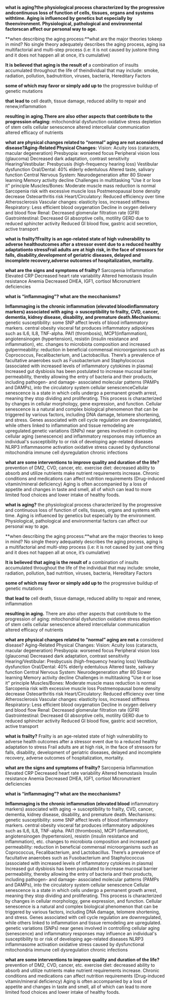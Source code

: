 **what is aging?the physiological process characterized by the progressive andcontinuous loss of function of cells, tissues, organs and systems withtime. Aging is influenced by genetics but especially by theenvironment. Physiological, pathological and environmental factorscan affect our personal way to age.**

**when describing the aging process:**what are the major theories tokeep in mind?
No single theory adequately describes the aging process, aging isa multifactorial and multi-step process (i.e: it is not caused by justone thing and it does not happen all at once, it’s cumulative)

**It is believed that aging is the result of**
a combination of insults accumulated throughout the life of theindividual that may include: smoke, radiation, pollution, badnutrition, viruses, bacteria, Hereditary Factors

**some of which may favor or simply add up to**
the progressive buildup of genetic mutations

**that lead to**
cell death, tissue damage, reduced ability to repair and renew,inflammation

**resulting in aging.There are also other aspects that contribute to the progression ofaging:**
mitochondrial dysfunction oxidative stress depletion of stem cells cellular senescence altered intercellular communication altered efficacy of nutrients

**what are physical changes related to “normal” aging are not aconsidered disease?Aging-Related Physical Changes:**
Vision: Acuity loss (cataracts, macular degeneration) Presbyopia: worsened focus Peripheral vision loss (glaucoma) Decreased dark adaptation, contrast sensitivity Hearing/Vestibular: Presbycusis (high-frequency hearing loss) Vestibular dysfunction Oral/Dental: 40% elderly edentulous Altered taste, salivary function Central Nervous System: Neurodegeneration after 80 Slower learning Memory activity decline Challenges in multitasking "Use it or lose it" principle Muscles/Bones: Moderate muscle mass reduction is normal Sarcopenia risk with excessive muscle loss Postmenopausal bone density decrease Osteoarthritis risk Heart/Circulatory: Reduced efficiency over time Atherosclerosis Vascular changes: elasticity loss, increased stiffness Respiratory: Less efficient blood oxygenation Decline in oxygen delivery and blood flow Renal: Decreased glomerular filtration rate (GFR) Gastrointestinal: Decreased GI absorptive cells, motility GERD due to reduced sphincter activity Reduced GI blood flow, gastric acid secretion, active transport

**what is frailty?Frailty is an age-related state of high vulnerability to adverse healthoutcomes after a stressor event due to a reduced healthy adaptationto stressFrail adults are at high risk, in the face of stressors for falls, disability,development of geriatric diseases, delayed and incomplete recovery,adverse outcomes of hospitalization, mortality.**

**what are the signs and symptoms of frailty?**
Sarcopenia Inflammation Elevated CRP Decreased heart rate variability Altered hemostasis Insulin resistance Anemia Decreased DHEA, IGF1, cortisol Micronutrient deficiencies

**what is “inflammaging”? what are the mecchanisms?**

**Inflammaging is the chronic inflammation (elevated bloodinflammatory markers) associated with aging → susceptibility to frailty, CVD, cancer, dementia, kidney disease, disability, and premature death.Mechanisms:**
genetic susceptibility: some SNP affect levels of blood inflammatory markers. central obesity visceral fat produces inflammatory adipokines such as IL6, IL8, TNF-alpha. PAI1 (thrombosis), MCP1(inflammation), angiotensinogen (hypertension), resistin (insulin resistance and inflammation), etc. changes to microbiota composition and increased gutpermeability: reduction in beneficial commensal microorganisms such as Coprococcus, Fecalibacterium, and Lactobacillus. There’s a prevalence of facultative anaerobes such as Fusobacterium and Staphylococcus (associated with increased levels of inflammatory cytokines in plasma) Increased gut dysbiosis has been postulated to increase mucosal barrier permeability, thereby allowing the entry of bacteria and their products, including pathogen- and damage- associated molecular patterns (PAMPs and DAMPs), into the circulatory system cellular senescenceCellular senescence is a state in which cells undergo a permanent growth arrest, meaning they stop dividing and proliferating. This process is characterized by changes in cellular morphology, gene expression, and function. Cellular senescence is a natural and complex biological phenomenon that can be triggered by various factors, including DNA damage, telomere shortening, and stress. Genes associated with cell cycle regulation are downregulated, while others linked to inflammation and tissue remodeling are upregulated.genetic variations (SNPs) near genes involved in controlling cellular aging (senescence) and inflammatory responses may influence an individual's susceptibility to or risk of developing age-related diseases NLRP3 inflammasome activation oxidative stress caused by dysfunctional mitochondria immune cell dysregulation chronic infections

**what are some interventions to improve quality and duration of the life?**
prevention of DM2, CVD, cancer, etc. exercise diet: decreased ability to absorb and utilize nutrients make nutrient requirements increase. Chronic conditions and medications can affect nutrition requirements (Drug-induced vitamin/mineral deficiency) Aging is often accompanied by a loss of appetite and changes in taste and smell, all of which can lead to more limited food choices and lower intake of healthy foods.

**what is aging?**
the physiological process characterized by the progressive and continuous loss of function of cells, tissues, organs and systems with time. Aging is influenced by genetics but especially by the environment. Physiological, pathological and environmental factors can affect our personal way to age.

**when describing the aging process:**what are the major theories to
keep in mind? No single theory adequately describes the aging process, aging is a multifactorial and multi-step process (i.e: it is not caused by just one thing and it does not happen all at once, it’s cumulative)

**It is believed that aging is the result of**
a combination of insults accumulated throughout the life of the individual that may include: smoke, radiation, pollution, bad nutrition, viruses, bacteria, Hereditary Factors

**some of which may favor or simply add up to**
the progressive buildup of genetic mutations

**that lead to**
cell death, tissue damage, reduced ability to repair and renew, inflammation

**resulting in aging.**
There are also other aspects that contribute to the progression of aging: mitochondrial dysfunction oxidative stress depletion of stem cells cellular senescence altered intercellular communication altered efficacy of nutrients

**what are physical changes related to “normal” aging are not a**
considered disease? Aging-Related Physical Changes: Vision: Acuity loss (cataracts, macular degeneration) Presbyopia: worsened focus Peripheral vision loss (glaucoma) Decreased dark adaptation, contrast sensitivity Hearing/Vestibular: Presbycusis (high-frequency hearing loss) Vestibular dysfunction Oral/Dental: 40% elderly edentulous Altered taste, salivary function Central Nervous System: Neurodegeneration after 80 Slower learning Memory activity decline Challenges in multitasking "Use it or lose it" principle Muscles/Bones: Moderate muscle mass reduction is normal Sarcopenia risk with excessive muscle loss Postmenopausal bone density decrease Osteoarthritis risk Heart/Circulatory: Reduced efficiency over time Atherosclerosis Vascular changes: elasticity loss, increased stiffness Respiratory: Less efficient blood oxygenation Decline in oxygen delivery and blood flow Renal: Decreased glomerular filtration rate (GFR) Gastrointestinal: Decreased GI absorptive cells, motility GERD due to reduced sphincter activity Reduced GI blood flow, gastric acid secretion, active transport

**what is frailty?**
Frailty is an age-related state of high vulnerability to adverse health outcomes after a stressor event due to a reduced healthy adaptation to stress Frail adults are at high risk, in the face of stressors for falls, disability, development of geriatric diseases, delayed and incomplete recovery, adverse outcomes of hospitalization, mortality.

**what are the signs and symptoms of frailty?**
Sarcopenia Inflammation Elevated CRP Decreased heart rate variability Altered hemostasis Insulin resistance Anemia Decreased DHEA, IGF1, cortisol Micronutrient deficiencies

**what is “inflammaging”? what are the mecchanisms?**

**Inflammaging is the chronic inflammation (elevated blood**
inflammatory markers) associated with aging → susceptibility to frailty, CVD, cancer, dementia, kidney disease, disability, and premature death. Mechanisms: genetic susceptibility: some SNP affect levels of blood inflammatory markers. central obesity visceral fat produces inflammatory adipokines such as IL6, IL8, TNF-alpha. PAI1 (thrombosis), MCP1 (inflammation), angiotensinogen (hypertension), resistin (insulin resistance and inflammation), etc. changes to microbiota composition and increased gut permeability: reduction in beneficial commensal microorganisms such as Coprococcus, Fecalibacterium, and Lactobacillus. There’s a prevalence of facultative anaerobes such as Fusobacterium and Staphylococcus (associated with increased levels of inflammatory cytokines in plasma) Increased gut dysbiosis has been postulated to increase mucosal barrier permeability, thereby allowing the entry of bacteria and their products, including pathogen- and damage- associated molecular patterns (PAMPs and DAMPs), into the circulatory system cellular senescence Cellular senescence is a state in which cells undergo a permanent growth arrest, meaning they stop dividing and proliferating. This process is characterized by changes in cellular morphology, gene expression, and function. Cellular senescence is a natural and complex biological phenomenon that can be triggered by various factors, including DNA damage, telomere shortening, and stress. Genes associated with cell cycle regulation are downregulated, while others linked to inflammation and tissue remodeling are upregulated. genetic variations (SNPs) near genes involved in controlling cellular aging (senescence) and inflammatory responses may influence an individual's susceptibility to or risk of developing age-related diseases NLRP3 inflammasome activation oxidative stress caused by dysfunctional mitochondria immune cell dysregulation chronic infections

**what are some interventions to improve quality and duration of the life?**
prevention of DM2, CVD, cancer, etc. exercise diet: decreased ability to absorb and utilize nutrients make nutrient requirements increase. Chronic conditions and medications can affect nutrition requirements (Drug-induced vitamin/mineral deficiency) Aging is often accompanied by a loss of appetite and changes in taste and smell, all of which can lead to more limited food choices and lower intake of healthy foods.
